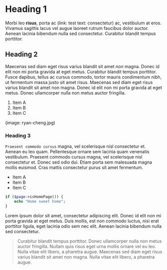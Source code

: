 # Heading 1

Morbi leo **risus**, porta ac (link: test text: consectetur) ac, vestibulum at eros. Vivamus sagittis lacus vel augue laoreet rutrum faucibus dolor auctor. Aenean lacinia bibendum nulla sed consectetur. Curabitur blandit tempus porttitor.

## Heading 2

Maecenas sed diam eget risus
varius blandit sit amet *non* magna. Donec id elit non mi porta gravida at eget metus. Curabitur blandit tempus porttitor. Fusce dapibus, tellus ac cursus commodo, tortor mauris condimentum nibh, ut fermentum massa justo sit amet risus. Maecenas sed diam eget risus varius blandit sit amet non magna. Donec id elit non mi porta gravida at eget metus. Donec ullamcorper nulla non metus auctor fringilla.

1. Item A
2. Item B
3. Item C

(image: ryan-cheng.jpg)

### Heading 3

`Praesent commodo cursus` magna, vel scelerisque nisl consectetur et. Aenean eu leo quam. Pellentesque ornare sem lacinia quam venenatis vestibulum. Praesent commodo cursus magna, vel scelerisque nisl consectetur et. Donec sed odio dui. Etiam porta sem malesuada magna mollis euismod. Cras mattis consectetur purus sit amet fermentum.

- Item A
- Item B
- Item C

```php
if ($page->isHomePage()) {
    echo "Home sweet home";
}
```

Lorem ipsum dolor sit amet, consectetur adipiscing elit. Donec id elit non mi porta gravida at eget metus. Duis mollis, est non commodo luctus, nisi erat porttitor ligula, eget lacinia odio sem nec elit. Aenean lacinia bibendum nulla sed consectetur.

> Curabitur blandit tempus porttitor. Donec ullamcorper nulla non metus auctor fringilla. Nullam quis risus eget urna mollis ornare vel eu leo. Nulla vitae elit libero, a pharetra augue. Maecenas sed diam eget risus varius blandit sit amet non magna. Nulla vitae elit libero, a pharetra augue.
